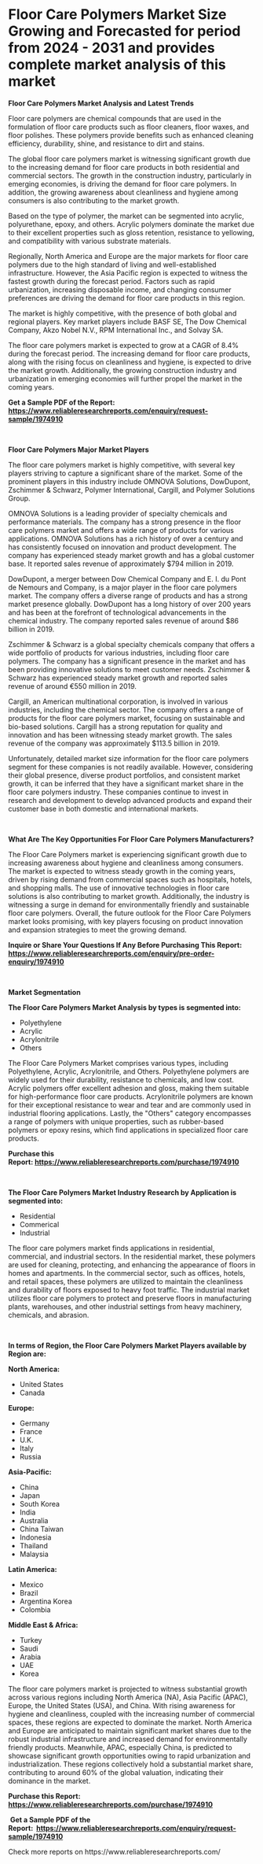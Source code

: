 <p><h1>Floor Care Polymers Market Size Growing and Forecasted for period from 2024 - 2031 and provides complete market analysis of this market</h1></p><p><strong>Floor Care Polymers Market Analysis and Latest Trends</strong></p>
<p><p>Floor care polymers are chemical compounds that are used in the formulation of floor care products such as floor cleaners, floor waxes, and floor polishes. These polymers provide benefits such as enhanced cleaning efficiency, durability, shine, and resistance to dirt and stains.</p><p>The global floor care polymers market is witnessing significant growth due to the increasing demand for floor care products in both residential and commercial sectors. The growth in the construction industry, particularly in emerging economies, is driving the demand for floor care polymers. In addition, the growing awareness about cleanliness and hygiene among consumers is also contributing to the market growth.</p><p>Based on the type of polymer, the market can be segmented into acrylic, polyurethane, epoxy, and others. Acrylic polymers dominate the market due to their excellent properties such as gloss retention, resistance to yellowing, and compatibility with various substrate materials.</p><p>Regionally, North America and Europe are the major markets for floor care polymers due to the high standard of living and well-established infrastructure. However, the Asia Pacific region is expected to witness the fastest growth during the forecast period. Factors such as rapid urbanization, increasing disposable income, and changing consumer preferences are driving the demand for floor care products in this region.</p><p>The market is highly competitive, with the presence of both global and regional players. Key market players include BASF SE, The Dow Chemical Company, Akzo Nobel N.V., RPM International Inc., and Solvay SA.</p><p>The floor care polymers market is expected to grow at a CAGR of 8.4% during the forecast period. The increasing demand for floor care products, along with the rising focus on cleanliness and hygiene, is expected to drive the market growth. Additionally, the growing construction industry and urbanization in emerging economies will further propel the market in the coming years.</p></p>
<p><strong>Get a Sample PDF of the Report:&nbsp; <a href="https://www.reliableresearchreports.com/enquiry/request-sample/1974910">https://www.reliableresearchreports.com/enquiry/request-sample/1974910</a></strong></p>
<p>&nbsp;</p>
<p><strong>Floor Care Polymers Major Market Players</strong></p>
<p><p>The floor care polymers market is highly competitive, with several key players striving to capture a significant share of the market. Some of the prominent players in this industry include OMNOVA Solutions, DowDupont, Zschimmer & Schwarz, Polymer International, Cargill, and Polymer Solutions Group.</p><p>OMNOVA Solutions is a leading provider of specialty chemicals and performance materials. The company has a strong presence in the floor care polymers market and offers a wide range of products for various applications. OMNOVA Solutions has a rich history of over a century and has consistently focused on innovation and product development. The company has experienced steady market growth and has a global customer base. It reported sales revenue of approximately $794 million in 2019.</p><p>DowDupont, a merger between Dow Chemical Company and E. I. du Pont de Nemours and Company, is a major player in the floor care polymers market. The company offers a diverse range of products and has a strong market presence globally. DowDupont has a long history of over 200 years and has been at the forefront of technological advancements in the chemical industry. The company reported sales revenue of around $86 billion in 2019.</p><p>Zschimmer & Schwarz is a global specialty chemicals company that offers a wide portfolio of products for various industries, including floor care polymers. The company has a significant presence in the market and has been providing innovative solutions to meet customer needs. Zschimmer & Schwarz has experienced steady market growth and reported sales revenue of around €550 million in 2019.</p><p>Cargill, an American multinational corporation, is involved in various industries, including the chemical sector. The company offers a range of products for the floor care polymers market, focusing on sustainable and bio-based solutions. Cargill has a strong reputation for quality and innovation and has been witnessing steady market growth. The sales revenue of the company was approximately $113.5 billion in 2019.</p><p>Unfortunately, detailed market size information for the floor care polymers segment for these companies is not readily available. However, considering their global presence, diverse product portfolios, and consistent market growth, it can be inferred that they have a significant market share in the floor care polymers industry. These companies continue to invest in research and development to develop advanced products and expand their customer base in both domestic and international markets.</p></p>
<p>&nbsp;</p>
<p><strong>What Are The Key Opportunities For Floor Care Polymers Manufacturers?</strong></p>
<p><p>The Floor Care Polymers market is experiencing significant growth due to increasing awareness about hygiene and cleanliness among consumers. The market is expected to witness steady growth in the coming years, driven by rising demand from commercial spaces such as hospitals, hotels, and shopping malls. The use of innovative technologies in floor care solutions is also contributing to market growth. Additionally, the industry is witnessing a surge in demand for environmentally friendly and sustainable floor care polymers. Overall, the future outlook for the Floor Care Polymers market looks promising, with key players focusing on product innovation and expansion strategies to meet the growing demand.</p></p>
<p><strong>Inquire or Share Your Questions If Any Before Purchasing This Report: <a href="https://www.reliableresearchreports.com/enquiry/pre-order-enquiry/1974910">https://www.reliableresearchreports.com/enquiry/pre-order-enquiry/1974910</a></strong></p>
<p>&nbsp;</p>
<p><strong>Market Segmentation</strong></p>
<p><strong>The Floor Care Polymers Market Analysis by types is segmented into:</strong></p>
<p><ul><li>Polyethylene</li><li>Acrylic</li><li>Acrylonitrile</li><li>Others</li></ul></p>
<p><p>The Floor Care Polymers Market comprises various types, including Polyethylene, Acrylic, Acrylonitrile, and Others. Polyethylene polymers are widely used for their durability, resistance to chemicals, and low cost. Acrylic polymers offer excellent adhesion and gloss, making them suitable for high-performance floor care products. Acrylonitrile polymers are known for their exceptional resistance to wear and tear and are commonly used in industrial flooring applications. Lastly, the "Others" category encompasses a range of polymers with unique properties, such as rubber-based polymers or epoxy resins, which find applications in specialized floor care products.</p></p>
<p><strong>Purchase this Report:&nbsp;<a href="https://www.reliableresearchreports.com/purchase/1974910">https://www.reliableresearchreports.com/purchase/1974910</a></strong></p>
<p>&nbsp;</p>
<p><strong>The Floor Care Polymers Market Industry Research by Application is segmented into:</strong></p>
<p><ul><li>Residential</li><li>Commerical</li><li>Industrial</li></ul></p>
<p><p>The floor care polymers market finds applications in residential, commercial, and industrial sectors. In the residential market, these polymers are used for cleaning, protecting, and enhancing the appearance of floors in homes and apartments. In the commercial sector, such as offices, hotels, and retail spaces, these polymers are utilized to maintain the cleanliness and durability of floors exposed to heavy foot traffic. The industrial market utilizes floor care polymers to protect and preserve floors in manufacturing plants, warehouses, and other industrial settings from heavy machinery, chemicals, and abrasion.</p></p>
<p>&nbsp;</p>
<p><strong>In terms of Region, the Floor Care Polymers Market Players available by Region are:</strong></p>
<p>
    <p> <strong> North America: </strong>
        <ul>
            <li>United States</li>
            <li>Canada</li>
        </ul>
        </p> 
    <p> <strong> Europe: </strong>
        <ul>
            <li>Germany</li>
            <li>France</li>
            <li>U.K.</li>
            <li>Italy</li>
            <li>Russia</li>
        </ul>
        </p> 
    <p> <strong> Asia-Pacific: </strong>
        <ul>
            <li>China</li>
            <li>Japan</li>
            <li>South Korea</li>
            <li>India</li>
            <li>Australia</li>
            <li>China Taiwan</li>
            <li>Indonesia</li>
            <li>Thailand</li>
            <li>Malaysia</li>
        </ul>
        </p> 
    <p> <strong> Latin America: </strong>
        <ul>
            <li>Mexico</li>
            <li>Brazil</li>
            <li>Argentina Korea</li>
            <li>Colombia</li>
        </ul>
        </p> 
    <p> <strong> Middle East & Africa: </strong>
        <ul>
            <li>Turkey</li>
            <li>Saudi</li>
            <li>Arabia</li>
            <li>UAE</li>
            <li>Korea</li>
        </ul>
    </p>
    </p>
<p><p>The floor care polymers market is projected to witness substantial growth across various regions including North America (NA), Asia Pacific (APAC), Europe, the United States (USA), and China. With rising awareness for hygiene and cleanliness, coupled with the increasing number of commercial spaces, these regions are expected to dominate the market. North America and Europe are anticipated to maintain significant market shares due to the robust industrial infrastructure and increased demand for environmentally friendly products. Meanwhile, APAC, especially China, is predicted to showcase significant growth opportunities owing to rapid urbanization and industrialization. These regions collectively hold a substantial market share, contributing to around 60% of the global valuation, indicating their dominance in the market.</p></p>
<p><strong>Purchase this Report: <a href="https://www.reliableresearchreports.com/purchase/1974910">https://www.reliableresearchreports.com/purchase/1974910</a></strong></p>
<p>&nbsp;<strong>Get a Sample PDF of the Report:&nbsp;&nbsp;<a href="https://www.reliableresearchreports.com/enquiry/request-sample/1974910">https://www.reliableresearchreports.com/enquiry/request-sample/1974910</a></strong></p>
<p><strong></strong></p>
<p>Check more reports on https://www.reliableresearchreports.com/</p>